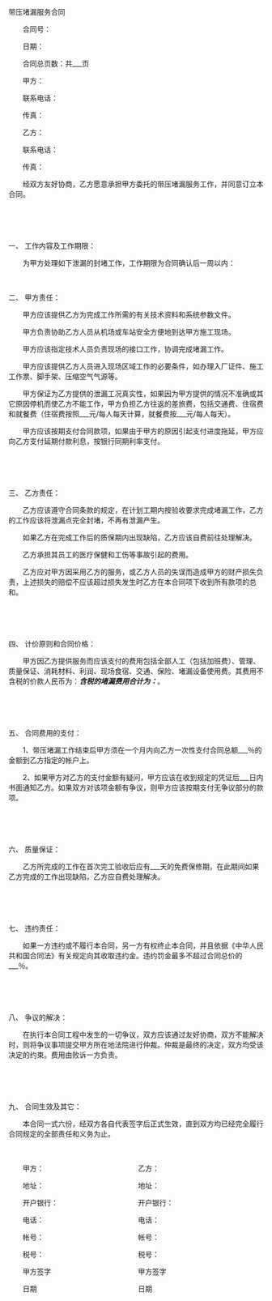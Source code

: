 



带压堵漏服务合同



 

　　合同号：

　　日期：

　　合同总页数：共___页　 

　　甲方：

　　联系电话：

　　传真：　 

　　乙方：

　　联系电话：

　　传真：　　

　　经双方友好协商，乙方愿意承担甲方委托的带压堵漏服务工作，并同意订立本合同。

　　

　　

一、
工作内容及工作期限：

　　为甲方处理如下泄漏的封堵工作，工作期限为合同确认后一周以内：

　　

二、
甲方责任：

　　甲方应该提供乙方为完成工作所需的有关技术资料和系统参数文件。

　　甲方负责协助乙方人员从机场或车站安全方便地到达甲方施工现场。

　　甲方应该指定技术人员负责现场的接口工作，协调完成堵漏工作。

　　甲方应该提供乙方人员进入现场区域工作的必要条件，如办理入厂证件、施工工作票、脚手架、压缩空气气源等。

　　甲方保证为乙方提供的泄漏工况真实性，如果因为甲方提供的情况不准确或其它原因停机而使乙方不能工作，甲方负担乙方往返的差旅费，包括交通费、住宿费和就餐费（住宿费按照___元/每人每天计算，就餐费按___元/每人每天）。

　　甲方应该按期支付合同款项，如果由于甲方的原因引起支付进度拖延，甲方应向乙方支付延期付款利息，按银行同期利率支付。

　　

　　

三、
乙方责任：

　　乙方应该遵守合同条款的规定，在计划工期内按验收要求完成堵漏工作，乙方的工作应该将泄漏点完全封堵，不再有泄漏产生。

　　如果乙方在完成工作后的质保期内出现缺陷，乙方应该自费前往处理解决。

　　乙方承担其员工的医疗保健和工伤等事故引起的费用。

　　乙方应对甲方因采用乙方的服务，或乙方人员的失误而造成甲方的财产损失负责，上述损失的赔偿不应该超过损失发生时乙方在本合同项下收到所有款项的总和。

　　

　　

四、
计价原则和合同价格：

　　甲方因乙方提供服务而应该支付的费用包括全部人工（包括加班费）、管理、质量保证、消耗材料、利润、现场食宿、交通、保险、堵漏设备使用费。其费用不含税的价款人民币为：_____含税的堵漏费用合计为：_____。

　　

　　

五、
合同费用的支付：

　　1、带压堵漏工作结束后甲方须在一个月内向乙方一次性支付合同总额___％的金额到乙方指定的帐户上。

　　2、如果甲方对乙方的支付金额有疑问，甲方应该在收到规定的凭证后___日内书面通知乙方。如果双方对该项金额有争议，则甲方应该按期支付无争议部分的款项。

　　

　　

六、
 质量保证：

　　乙方所完成的工作在首次完工验收后应有___天的免费保修期，在此期间如果乙方完成的工作出现缺陷，乙方应自费处理解决。

　　

　　

七、
违约责任：

　　如果一方违约或不履行本合同，另一方有权终止本合同，并且依据《中华人民共和国合同法》有关规定向其收取违约金。违约罚金最多不超过合同总价的___％。

　　

　　

八、
争议的解决：

　　在执行本合同工程中发生的一切争议，双方应该通过友好协商，双方不能解决时，则将争议事项提交甲方所在地法院进行仲裁。仲裁是最终的决定，双方均受该决定的约束。费用由败诉一方负责。

　　

　　

九、
合同生效及其它：

　　本合同一式六份，经双方各自代表签字后正式生效，直到双方均已经完全履行合同规定的全部责任和义务为止。　

　　　

　　甲方：　　　　　　　　　　　　　 乙方：

　　地址：　　　　　　　　　　　　　 地址：

　　开户银行：　　　　　　　　　　　 开户银行：

　　电话：　　　　　　　　　　　　　 电话：

　　帐号：　　　　　　　　　　　　　 帐号：

　　税号：　　　　　　　　　　　　　 税号：

　　甲方签字　　　　　　　　　　　　 甲方签字

　　日期　　　　　　　　　　　　　　 日期